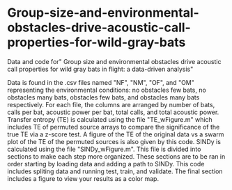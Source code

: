 # Group-size-and-environmental-obstacles-drive-acoustic-call-properties-for-wild-gray-bats
Data and code for" Group size and environmental obstacles drive acoustic call properties for wild gray bats in flight: a data-driven analysis"

Data is found in the .csv files named "NF", "NM", "OF", and "OM" representing the environmental conditions: no obstacles few bats, no obstacles many bats, obstacles few bats, and obstacles many bats respectively. For each file, the columns are arranged by number of bats, calls per bat, acoustic power per bat, total calls, and total acoustic power. 
Transfer entropy (TE) is calculated using the file "TE_wFigure.m" which includes TE of permuted source arrays to compare the significance of the true TE via a z-score test. A figure of the TE of the original data vs a swarm plot of the TE of the permuted sources is also given by this code. 
SINDy is calculated using the file "SINDy_wFigure.m". This file is divided into sections to make each step more organized. These sections are to be ran in order starting by loading data and adding a path to SINDy. This code includes spliting data and running test, train, and validate. The final section includes a figure to view your results as a color map. 
